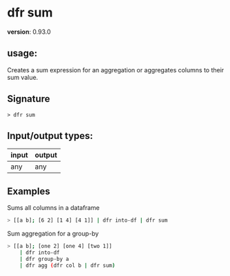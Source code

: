# dfr sum

**version**: 0.93.0

## **usage**:

Creates a sum expression for an aggregation or aggregates columns to their sum value.

## Signature

`> dfr sum `

## Input/output types:

| input | output |
| ----- | ------ |
| any   | any    |

## Examples

Sums all columns in a dataframe

```bash
> [[a b]; [6 2] [1 4] [4 1]] | dfr into-df | dfr sum
```

Sum aggregation for a group-by

```bash
> [[a b]; [one 2] [one 4] [two 1]]
    | dfr into-df
    | dfr group-by a
    | dfr agg (dfr col b | dfr sum)
```
